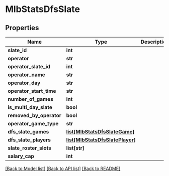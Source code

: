 # MlbStatsDfsSlate

## Properties
Name | Type | Description | Notes
------------ | ------------- | ------------- | -------------
**slate_id** | **int** |  | [optional] 
**operator** | **str** |  | [optional] 
**operator_slate_id** | **int** |  | [optional] 
**operator_name** | **str** |  | [optional] 
**operator_day** | **str** |  | [optional] 
**operator_start_time** | **str** |  | [optional] 
**number_of_games** | **int** |  | [optional] 
**is_multi_day_slate** | **bool** |  | [optional] 
**removed_by_operator** | **bool** |  | [optional] 
**operator_game_type** | **str** |  | [optional] 
**dfs_slate_games** | [**list[MlbStatsDfsSlateGame]**](MlbStatsDfsSlateGame.md) |  | [optional] 
**dfs_slate_players** | [**list[MlbStatsDfsSlatePlayer]**](MlbStatsDfsSlatePlayer.md) |  | [optional] 
**slate_roster_slots** | **list[str]** |  | [optional] 
**salary_cap** | **int** |  | [optional] 

[[Back to Model list]](../README.md#documentation-for-models) [[Back to API list]](../README.md#documentation-for-api-endpoints) [[Back to README]](../README.md)

